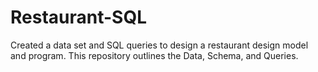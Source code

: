 # Restaurant-SQL
 Created a data set and SQL queries to design a restaurant design model and program. This repository outlines the Data, Schema, and Queries.
